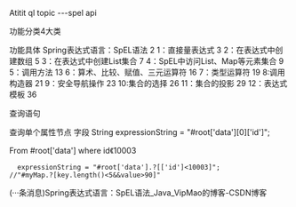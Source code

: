 Atitit ql topic ---spel api

功能分类4大类


功能具体
Spring表达式语言：SpEL语法	2
1：直接量表达式	3
2：在表达式中创建数组	5
3：在表达式中创建List集合	7
4：SpEL中访问List、Map等元素集合	9
5：调用方法	13
6：算术、比较、赋值、三元运算符	16
7：类型运算符	19
8:调用构造器	21
9：安全导航操作	23
10:集合的选择	26
11：集合的投影	29
12：表达式模板	36

查询语句

查询单个属性节点 字段
	String expressionString = "#root['data'][0]['id']";

From #root['data'] where id《10003 
	
	  expressionString = "#root['data'].?[['id']<10003]";
	//"#myMap.?[key.length()<5&&value>90]"

(···条消息)Spring表达式语言：SpEL语法_Java_VipMao的博客-CSDN博客
